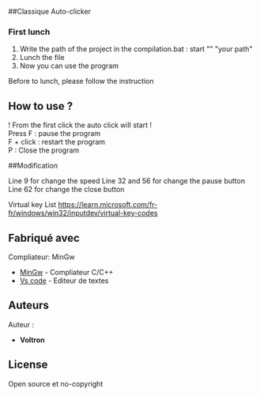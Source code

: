 ##Classique Auto-clicker

### First lunch

1) Write the path of the project in the compilation.bat : start "" "your path"<br>
2) Lunch the file <br>
3) Now you can use the program<br>


Before to lunch, please follow the instruction <br>

## How to use ?

! From the first click the auto click will start !<br>
Press F : pause the program<br>
F + click : restart the program<br>
P : Close the program<br>

##Modification

Line 9 for change the speed
Line 32 and 56 for change the pause button
Line 62 for change the close button

Virtual key List https://learn.microsoft.com/fr-fr/windows/win32/inputdev/virtual-key-codes 

## Fabriqué avec

Compliateur: MinGw

* [MinGw](https://www.mingw-w64.org) - Compliateur C/C++
* [Vs code](https://code.visualstudio.com) - Editeur de textes

## Auteurs
Auteur :
* **Voltron** 

## License

Open source et no-copyright
